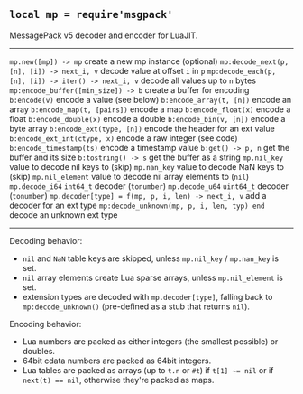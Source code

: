 
## `local mp = require'msgpack'`

MessagePack v5 decoder and encoder for LuaJIT.

---------------------------------------------------- -----------------------------------
`mp.new([mp]) -> mp`                                 create a new mp instance (optional)
`mp:decode_next(p, [n], [i]) -> next_i, v`           decode value at offset `i` in `p`
`mp:decode_each(p, [n], [i]) -> iter() -> next_i, v` decode all values up to `n` bytes
`mp:encode_buffer([min_size]) -> b`                  create a buffer for encoding
`b:encode(v)`                                        encode a value (see below)
`b:encode_array(t, [n])`                             encode an array
`b:encode_map(t, [pairs])`                           encode a map
`b:encode_float(x)`                                  encode a float
`b:encode_double(x)`                                 encode a double
`b:encode_bin(v, [n])`                               encode a byte array
`b:encode_ext(type, [n])`                            encode the header for an ext value
`b:encode_ext_int(ctype, x)`                         encode a raw integer (see code)
`b:encode_timestamp(ts)`                             encode a timestamp value
`b:get() -> p, n`                                    get the buffer and its size
`b:tostring() -> s`                                  get the buffer as a string
`mp.nil_key`                                         value to decode nil keys to (skip)
`mp.nan_key`                                         value to decode NaN keys to (skip)
`mp.nil_element`                                     value to decode nil array elements to (`nil`)
`mp.decode_i64`                                      `int64_t` decoder (`tonumber`)
`mp.decode_u64`                                      `uint64_t` decoder (`tonumber`)
`mp.decoder[type] = f(mp, p, i, len) -> next_i, v`   add a decoder for an ext type
`mp:decode_unknown(mp, p, i, len, typ) end`          decode an unknown ext type
---------------------------------------------------- -----------------------------------

Decoding behavior:

* `nil` and `NaN` table keys are skipped, unless `mp.nil_key` / `mp.nan_key` is set.
* `nil` array elements create Lua sparse arrays, unless `mp.nil_element` is set.
* extension types are decoded with `mp.decoder[type]`, falling back to
`mp:decode_unknown()` (pre-defined as a stub that returns `nil`).

Encoding behavior:

* Lua numbers are packed as either integers (the smallest possible) or doubles.
* 64bit cdata numbers are packed as 64bit integers.
* Lua tables are packed as arrays (up to `t.n` or `#t`) if `t[1] ~= nil`
or if `next(t) == nil`, otherwise they're packed as maps.
